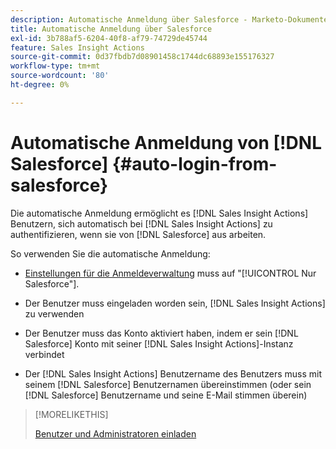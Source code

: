 ```yaml
---
description: Automatische Anmeldung über Salesforce - Marketo-Dokumente - Produktdokumentation
title: Automatische Anmeldung über Salesforce
exl-id: 3b788af5-6204-40f8-af79-74729de45744
feature: Sales Insight Actions
source-git-commit: 0d37fbdb7d08901458c1744dc68893e155176327
workflow-type: tm+mt
source-wordcount: '80'
ht-degree: 0%

---
```


# Automatische Anmeldung von [!DNL Salesforce] {#auto-login-from-salesforce}

Die automatische Anmeldung ermöglicht es [!DNL Sales Insight Actions] Benutzern, sich automatisch bei [!DNL Sales Insight Actions] zu authentifizieren, wenn sie von [!DNL Salesforce] aus arbeiten.

So verwenden Sie die automatische Anmeldung:

* [Einstellungen für die Anmeldeverwaltung](/help/marketo/product-docs/marketo-sales-insight/actions/admin/login-management-settings.md) muss auf &quot;[!UICONTROL Nur Salesforce&quot; &#x200B;].

* Der Benutzer muss eingeladen worden sein, [!DNL Sales Insight Actions] zu verwenden

* Der Benutzer muss das Konto aktiviert haben, indem er sein [!DNL Salesforce] Konto mit seiner [!DNL Sales Insight Actions]-Instanz verbindet

* Der [!DNL Sales Insight Actions] Benutzername des Benutzers muss mit seinem [!DNL Salesforce] Benutzernamen übereinstimmen (oder sein [!DNL Salesforce] Benutzername und seine E-Mail stimmen überein)

>[!MORELIKETHIS]
>
>[Benutzer und Administratoren einladen](/help/marketo/product-docs/marketo-sales-insight/actions/admin/invite-users-and-admins.md)
